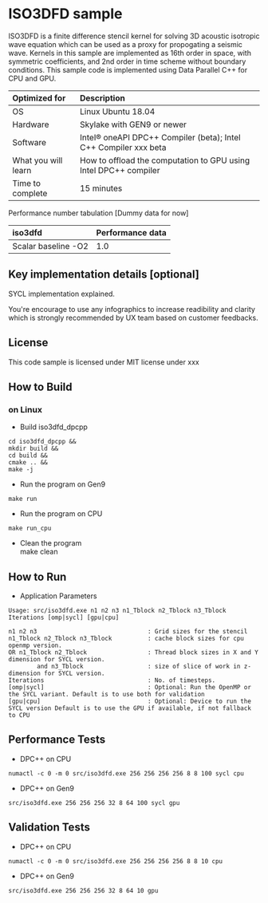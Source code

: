 # ISO3DFD sample
ISO3DFD is a finite difference stencil kernel for solving 3D acoustic isotropic wave equation which can be used as a proxy for propogating a seismic wave. Kernels in this sample are implemented as 16th order in space, with symmetric coefficients, and 2nd order in time scheme without boundary conditions. This sample code is implemented using Data Parallel C++ for CPU and GPU.
  
| Optimized for                       | Description
|:---                               |:---
| OS                                | Linux Ubuntu 18.04
| Hardware                          | Skylake with GEN9 or newer
| Software                          | Intel&reg; oneAPI DPC++ Compiler (beta); Intel C++ Compiler xxx beta
| What you will learn               | How to offload the computation to GPU using Intel DPC++ compiler
| Time to complete                  | 15 minutes

Performance number tabulation [Dummy data for now]

| iso3dfd                           | Performance data
|:---                               |:---
| Scalar baseline -O2               | 1.0

  
## Key implementation details [optional]
SYCL implementation explained. 

You're encourage to use any infographics to increase readibility and clarity which is strongly recommended by UX team based on customer feedbacks. 


## License  
This code sample is licensed under MIT license under xxx  

## How to Build  

### on Linux  
   * Build iso3dfd_dpcpp  
    
    cd iso3dfd_dpcpp &&  
    mkdir build &&  
    cd build &&  
    cmake .. &&  
    make -j 

   * Run the program on Gen9 
    
    make run  
   
   * Run the program on CPU 
    
    make run_cpu  

   * Clean the program  
    make clean  

## How to Run  
   * Application Parameters   
	
	Usage: src/iso3dfd.exe n1 n2 n3 n1_Tblock n2_Tblock n3_Tblock Iterations [omp|sycl] [gpu|cpu]

 	n1 n2 n3                               : Grid sizes for the stencil
 	n1_Tblock n2_Tblock n3_Tblock          : cache block sizes for cpu openmp version.
 	OR n1_Tblock n2_Tblock                 : Thread block sizes in X and Y dimension for SYCL version.
        	and n3_Tblock                  : size of slice of work in z-dimension for SYCL version.
 	Iterations                             : No. of timesteps.
 	[omp|sycl]                             : Optional: Run the OpenMP or the SYCL variant. Default is to use both for validation
 	[gpu|cpu]                              : Optional: Device to run the SYCL version Default is to use the GPU if available, if not fallback to CPU


## Performance Tests
   * DPC++ on CPU
	
    numactl -c 0 -m 0 src/iso3dfd.exe 256 256 256 256 8 8 100 sycl cpu   
   * DPC++ on Gen9   
	
    src/iso3dfd.exe 256 256 256 32 8 64 100 sycl gpu   
	  

## Validation Tests
   * DPC++ on CPU
	
    numactl -c 0 -m 0 src/iso3dfd.exe 256 256 256 256 8 8 10 cpu   
   * DPC++ on Gen9   
    
    src/iso3dfd.exe 256 256 256 32 8 64 10 gpu   
